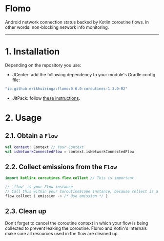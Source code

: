 # Flomo

Android network connection status backed by Kotlin coroutine flows.
In other words: non-blocking network info monitoring.

---

# 1. Installation

Depending on the repository you use:

 - JCenter: add the following dependency to your module's Gradle config file:

```kotlin
"io.github.erikhuizinga:flomo:0.0.0-coroutines-1.3.0-M2"
```

 - JitPack: follow [these instructions](https://jitpack.io/#erikhuizinga/flomo).

# 2. Usage

## 2.1. Obtain a `Flow`

```kotlin
val context: Context // Your Context
val isNetworkConnectedFlow = context.isNetworkConnectedFlow
```

## 2.2. Collect emissions from the `Flow`

```kotlin
import kotlinx.coroutines.flow.collect // This is important

// 'flow' is your Flow instance
// Call this within your CoroutineScope instance, because collect is a suspend fun
flow.collect { emission -> /* Use emission */ }
```

## 2.3. Clean up

Don't forget to cancel the coroutine context in which your flow is being collected to prevent leaking the coroutine.
Flomo and Kotlin's internals make sure all resources used in the flow are cleaned up.
